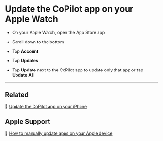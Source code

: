 # Update the CoPilot app on your Apple Watch

- On your Apple Watch, open the App Store app

- Scroll down to the bottom

- Tap **Account**

- Tap **Updates**

- Tap **Update** next to the CoPilot app to update only that app or tap **Update All**

---

## Related

📌 [Update the CoPilot app on your iPhone](../iphone/update-copilot-iphone.md)

## Apple Support

🔗 [How to manually update apps on your Apple device](https://support.apple.com/en-us/HT202180)
